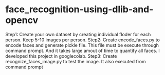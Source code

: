 # face_recognition-using-dlib-and-opencv

Step1: Create your own dataset by creating individual floder for each person. Keep 5-10 images per person.
Step2: Create encode_faces.py to encode faces and generate pickle file. This file must be execute through command prompt. And it takes large amout of time to quantify all faces.
       I developed this project in googlecolab.
Step3: Create recognize_faces_image.py to test the image. It also executed from command prompt       
